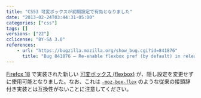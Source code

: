 ```yaml
---
title: "CSS3 可変ボックスが初期設定で有効となりました"
date: "2013-02-24T03:44:31-05:00"
categories: ["css"]
tags: []
versions: ["22"]
cclicense: "BY-SA 3.0"
references:
    - url: "https://bugzilla.mozilla.org/show_bug.cgi?id=841876"
      title: "Bug 841876 – Re-enable flexbox pref (by default) in release builds"
---
```

[Firefox 18](https://developer.mozilla.org/ja/docs/Firefox_18_for_developers) で実装された新しい [可変ボックス (flexbox)](https://developer.mozilla.org/ja/docs/Web/Guide/CSS/Flexible_boxes) が、隠し設定を変更せずに使用可能となりました。なお、これは [`-moz-box-flex`](https://developer.mozilla.org/ja/docs/Web/CSS/-moz-box-flex) のような従来の接頭辞付き実装とは互換性がないことに注意してください。
